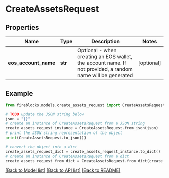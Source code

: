 # CreateAssetsRequest


## Properties

Name | Type | Description | Notes
------------ | ------------- | ------------- | -------------
**eos_account_name** | **str** | Optional - when creating an EOS wallet, the account name. If not provided, a random name will be generated | [optional] 

## Example

```python
from fireblocks.models.create_assets_request import CreateAssetsRequest

# TODO update the JSON string below
json = "{}"
# create an instance of CreateAssetsRequest from a JSON string
create_assets_request_instance = CreateAssetsRequest.from_json(json)
# print the JSON string representation of the object
print(CreateAssetsRequest.to_json())

# convert the object into a dict
create_assets_request_dict = create_assets_request_instance.to_dict()
# create an instance of CreateAssetsRequest from a dict
create_assets_request_from_dict = CreateAssetsRequest.from_dict(create_assets_request_dict)
```
[[Back to Model list]](../README.md#documentation-for-models) [[Back to API list]](../README.md#documentation-for-api-endpoints) [[Back to README]](../README.md)


